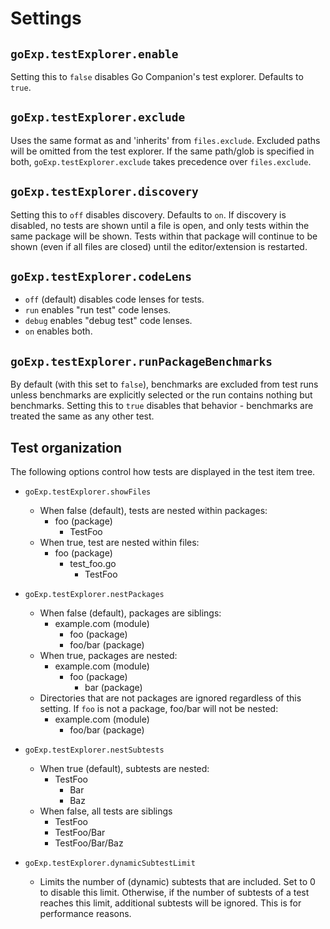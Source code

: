 # Settings

## `goExp.testExplorer.enable`

Setting this to `false` disables Go Companion's test explorer. Defaults to `true`.

## `goExp.testExplorer.exclude`

Uses the same format as and 'inherits' from `files.exclude`. Excluded paths will
be omitted from the test explorer. If the same path/glob is specified in both,
`goExp.testExplorer.exclude` takes precedence over `files.exclude`.

## `goExp.testExplorer.discovery`

Setting this to `off` disables discovery. Defaults to `on`. If discovery is
disabled, no tests are shown until a file is open, and only tests within the
same package will be shown. Tests within that package will continue to be shown
(even if all files are closed) until the editor/extension is restarted.

## `goExp.testExplorer.codeLens`

- `off` (default) disables code lenses for tests.
- `run` enables "run test" code lenses.
- `debug` enables "debug test" code lenses.
- `on` enables both.

## `goExp.testExplorer.runPackageBenchmarks`

By default (with this set to `false`), benchmarks are excluded from test runs
unless benchmarks are explicitly selected or the run contains nothing but
benchmarks. Setting this to `true` disables that behavior - benchmarks are
treated the same as any other test.

## Test organization

The following options control how tests are displayed in the test item tree.

- `goExp.testExplorer.showFiles`
  - When false (default), tests are nested within packages:
    - foo (package)
      - TestFoo
  - When true, test are nested within files:
    - foo (package)
      - test_foo.go
        - TestFoo

- `goExp.testExplorer.nestPackages`
  - When false (default), packages are siblings:
    - example.com (module)
      - foo (package)
      - foo/bar (package)
  - When true, packages are nested:
    - example.com (module)
      - foo (package)
        - bar (package)
  - Directories that are not packages are ignored regardless of this setting. If
    `foo` is not a package, foo/bar will not be nested:
    - example.com (module)
      - foo/bar (package)

- `goExp.testExplorer.nestSubtests`
  - When true (default), subtests are nested:
    - TestFoo
      - Bar
      - Baz
  - When false, all tests are siblings
    - TestFoo
    - TestFoo/Bar
    - TestFoo/Bar/Baz

- `goExp.testExplorer.dynamicSubtestLimit`
  - Limits the number of (dynamic) subtests that are included. Set to 0 to
    disable this limit. Otherwise, if the number of subtests of a test reaches
    this limit, additional subtests will be ignored. This is for performance
    reasons.